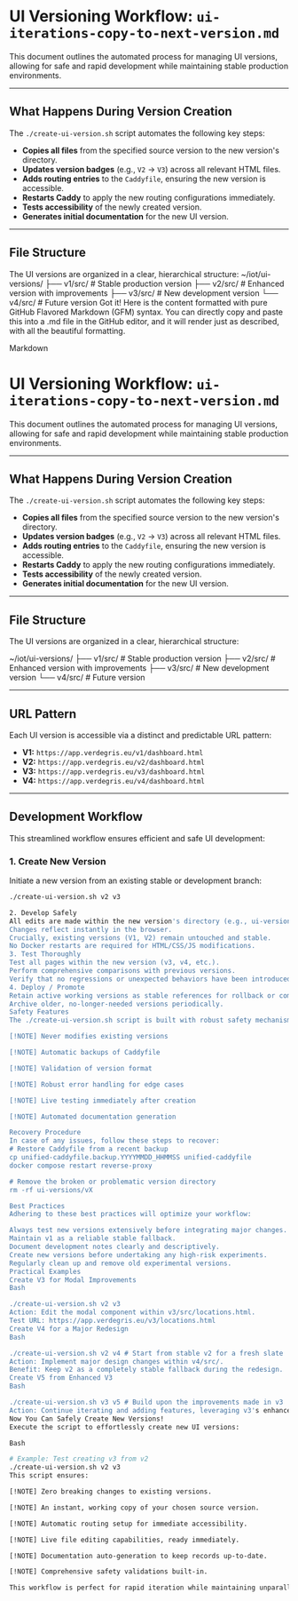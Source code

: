 # UI Versioning Workflow: `ui-iterations-copy-to-next-version.md`

This document outlines the automated process for managing UI versions, allowing for safe and rapid development while maintaining stable production environments.

---

## What Happens During Version Creation

The `./create-ui-version.sh` script automates the following key steps:

* **Copies all files** from the specified source version to the new version's directory.
* **Updates version badges** (e.g., `V2` → `V3`) across all relevant HTML files.
* **Adds routing entries** to the `Caddyfile`, ensuring the new version is accessible.
* **Restarts Caddy** to apply the new routing configurations immediately.
* **Tests accessibility** of the newly created version.
* **Generates initial documentation** for the new UI version.

---

## File Structure

The UI versions are organized in a clear, hierarchical structure:
~/iot/ui-versions/
├── v1/src/          # Stable production version
├── v2/src/          # Enhanced version with improvements
├── v3/src/          # New development version
└── v4/src/          # Future version
Got it! Here is the content formatted with pure GitHub Flavored Markdown (GFM) syntax. You can directly copy and paste this into a .md file in the GitHub editor, and it will render just as described, with all the beautiful formatting.

Markdown

# UI Versioning Workflow: `ui-iterations-copy-to-next-version.md`

This document outlines the automated process for managing UI versions, allowing for safe and rapid development while maintaining stable production environments.

---

## What Happens During Version Creation

The `./create-ui-version.sh` script automates the following key steps:

* **Copies all files** from the specified source version to the new version's directory.
* **Updates version badges** (e.g., `V2` → `V3`) across all relevant HTML files.
* **Adds routing entries** to the `Caddyfile`, ensuring the new version is accessible.
* **Restarts Caddy** to apply the new routing configurations immediately.
* **Tests accessibility** of the newly created version.
* **Generates initial documentation** for the new UI version.

---

## File Structure

The UI versions are organized in a clear, hierarchical structure:

~/iot/ui-versions/
├── v1/src/          # Stable production version
├── v2/src/          # Enhanced version with improvements
├── v3/src/          # New development version
└── v4/src/          # Future version


---

## URL Pattern

Each UI version is accessible via a distinct and predictable URL pattern:

* **V1:** `https://app.verdegris.eu/v1/dashboard.html`
* **V2:** `https://app.verdegris.eu/v2/dashboard.html`
* **V3:** `https://app.verdegris.eu/v3/dashboard.html`
* **V4:** `https://app.verdegris.eu/v4/dashboard.html`

---

## Development Workflow

This streamlined workflow ensures efficient and safe UI development:

### 1. Create New Version

Initiate a new version from an existing stable or development branch:

```bash
./create-ui-version.sh v2 v3

2. Develop Safely
All edits are made within the new version's directory (e.g., ui-versions/v3/src/).
Changes reflect instantly in the browser.
Crucially, existing versions (V1, V2) remain untouched and stable.
No Docker restarts are required for HTML/CSS/JS modifications.
3. Test Thoroughly
Test all pages within the new version (v3, v4, etc.).
Perform comprehensive comparisons with previous versions.
Verify that no regressions or unexpected behaviors have been introduced.
4. Deploy / Promote
Retain active working versions as stable references for rollback or comparison.
Archive older, no-longer-needed versions periodically.
Safety Features
The ./create-ui-version.sh script is built with robust safety mechanisms:

[!NOTE] Never modifies existing versions

[!NOTE] Automatic backups of Caddyfile

[!NOTE] Validation of version format

[!NOTE] Robust error handling for edge cases

[!NOTE] Live testing immediately after creation

[!NOTE] Automated documentation generation

Recovery Procedure
In case of any issues, follow these steps to recover:
# Restore Caddyfile from a recent backup
cp unified-caddyfile.backup.YYYYMMDD_HHMMSS unified-caddyfile
docker compose restart reverse-proxy

# Remove the broken or problematic version directory
rm -rf ui-versions/vX

Best Practices
Adhering to these best practices will optimize your workflow:

Always test new versions extensively before integrating major changes.
Maintain v1 as a reliable stable fallback.
Document development notes clearly and descriptively.
Create new versions before undertaking any high-risk experiments.
Regularly clean up and remove old experimental versions.
Practical Examples
Create V3 for Modal Improvements
Bash

./create-ui-version.sh v2 v3
Action: Edit the modal component within v3/src/locations.html.
Test URL: https://app.verdegris.eu/v3/locations.html
Create V4 for a Major Redesign
Bash

./create-ui-version.sh v2 v4 # Start from stable v2 for a fresh slate
Action: Implement major design changes within v4/src/.
Benefit: Keep v2 as a completely stable fallback during the redesign.
Create V5 from Enhanced V3
Bash

./create-ui-version.sh v3 v5 # Build upon the improvements made in v3
Action: Continue iterating and adding features, leveraging v3's enhancements.
Now You Can Safely Create New Versions!
Execute the script to effortlessly create new UI versions:

Bash

# Example: Test creating v3 from v2
./create-ui-version.sh v2 v3
This script ensures:

[!NOTE] Zero breaking changes to existing versions.

[!NOTE] An instant, working copy of your chosen source version.

[!NOTE] Automatic routing setup for immediate accessibility.

[!NOTE] Live file editing capabilities, ready immediately.

[!NOTE] Documentation auto-generation to keep records up-to-date.

[!NOTE] Comprehensive safety validations built-in.

This workflow is perfect for rapid iteration while maintaining unparalleled stability! 🚀
